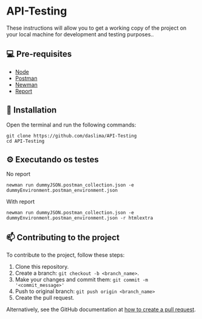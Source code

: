 # API-Testing
These instructions will allow you to get a working copy of the project on your local machine for development and testing purposes..

## 💻 Pre-requisites

* [Node](https://nodejs.org/en/download/)
* [Postman](https://www.postman.com)
* [Newman](https://www.npmjs.com/package/newman)
* [Report](https://www.npmjs.com/package/newman-reporter-htmlextra)

## 🔧 Installation

Open the terminal and run the following commands:

```
git clone https://github.com/daslima/API-Testing
cd API-Testing
```

## ⚙️ Executando os testes

No report
```
newman run dummyJSON.postman_collection.json -e dummyEnvironment.postman_environment.json
```

With report
```
newman run dummyJSON.postman_collection.json -e dummyEnvironment.postman_environment.json -r htmlextra
```
## 📫 Contributing to the project

To contribute to the project, follow these steps:

1. Clone this repository.
2. Create a branch: `git checkout -b <branch_name>`.
3. Make your changes and commit them: `git commit -m '<commit_message>'`
4. Push to original branch: `git push origin <branch_name>`
5. Create the pull request.

Alternatively, see the GitHub documentation at [how to create a pull request](https://help.github.com/en/github/collaborating-with-issues-and-pull-requests/creating-a-pull-request).

